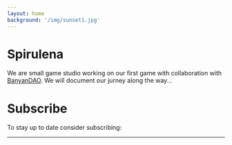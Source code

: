 ```yaml
---
layout: home
background: '/img/sunset1.jpg'
---
```


# Spirulena

We are small game studio working on our first game with collaboration with [BanyanDAO](https://www.banyandao.xyz/). We will document our jurney along the way...

# Subscribe

To stay up to date consider subscribing: 

------